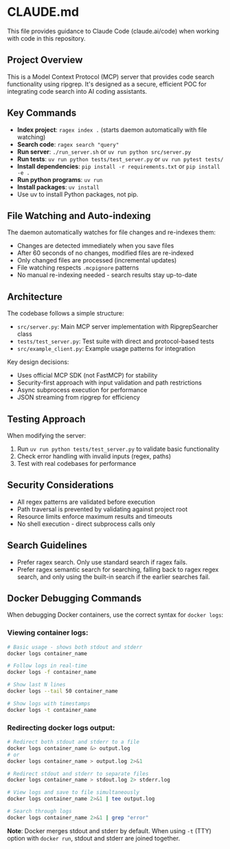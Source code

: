 # CLAUDE.md

This file provides guidance to Claude Code (claude.ai/code) when working with code in this repository.

## Project Overview

This is a Model Context Protocol (MCP) server that provides code search functionality using ripgrep. It's designed as a secure, efficient POC for integrating code search into AI coding assistants.

## Key Commands

- **Index project**: `ragex index .` (starts daemon automatically with file watching)
- **Search code**: `ragex search "query"`
- **Run server**: `./run_server.sh` or `uv run python src/server.py`
- **Run tests**: `uv run python tests/test_server.py` or `uv run pytest tests/`
- **Install dependencies**: `pip install -r requirements.txt` or `pip install -e .`
- **Run python programs**: `uv run`
- **Install packages**: `uv install`
- Use uv to install Python packages, not pip.

## File Watching and Auto-indexing

The daemon automatically watches for file changes and re-indexes them:
- Changes are detected immediately when you save files
- After 60 seconds of no changes, modified files are re-indexed
- Only changed files are processed (incremental updates)
- File watching respects `.mcpignore` patterns
- No manual re-indexing needed - search results stay up-to-date

## Architecture

The codebase follows a simple structure:
- `src/server.py`: Main MCP server implementation with RipgrepSearcher class
- `tests/test_server.py`: Test suite with direct and protocol-based tests
- `src/example_client.py`: Example usage patterns for integration

Key design decisions:
- Uses official MCP SDK (not FastMCP) for stability
- Security-first approach with input validation and path restrictions
- Async subprocess execution for performance
- JSON streaming from ripgrep for efficiency

## Testing Approach

When modifying the server:
1. Run `uv run python tests/test_server.py` to validate basic functionality
2. Check error handling with invalid inputs (regex, paths)
3. Test with real codebases for performance

## Security Considerations

- All regex patterns are validated before execution
- Path traversal is prevented by validating against project root
- Resource limits enforce maximum results and timeouts
- No shell execution - direct subprocess calls only

## Search Guidelines

- Prefer ragex search. Only use standard search if ragex fails.
- Prefer ragex semantic search for searching, falling back to ragex regex search, and only using the built-in search if the earlier searches fail.

## Docker Debugging Commands

When debugging Docker containers, use the correct syntax for `docker logs`:

### Viewing container logs:
```bash
# Basic usage - shows both stdout and stderr
docker logs container_name

# Follow logs in real-time
docker logs -f container_name

# Show last N lines
docker logs --tail 50 container_name

# Show logs with timestamps
docker logs -t container_name
```

### Redirecting docker logs output:
```bash
# Redirect both stdout and stderr to a file
docker logs container_name &> output.log
# or
docker logs container_name > output.log 2>&1

# Redirect stdout and stderr to separate files
docker logs container_name > stdout.log 2> stderr.log

# View logs and save to file simultaneously
docker logs container_name 2>&1 | tee output.log

# Search through logs
docker logs container_name 2>&1 | grep "error"
```

**Note**: Docker merges stdout and stderr by default. When using `-t` (TTY) option with `docker run`, stdout and stderr are joined together.
